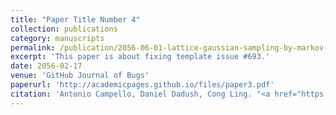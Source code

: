 ```yaml
---
title: "Paper Title Number 4"
collection: publications
category: manuscripts
permalink: /publication/2056-06-01-lattice-gaussian-sampling-by-markov-chain-monte-carlo-bounded-distance-decoding-and-trapdoor-sampling
excerpt: 'This paper is about fixing template issue #693.'
date: 2056-02-17
venue: 'GitHub Journal of Bugs'
paperurl: 'http://academicpages.github.io/files/paper3.pdf'
citation: 'Antonio Campello, Daniel Dadush, Cong Ling. "<a href="https://arxiv.org/abs/1707.06688">AWGN-Goodness is Enough: Capacity-Achieving Lattice Codes based on Dithered Probabilistic Shaping</a>", <i>IEEE Trans. Inform. Theory</i>, vol. 65, pp. 1961-1971, Mar. 2019.'
---
```

